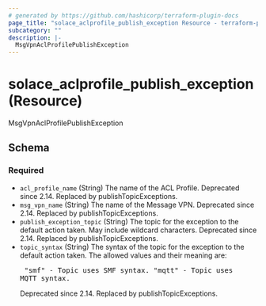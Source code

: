 ```yaml
---
# generated by https://github.com/hashicorp/terraform-plugin-docs
page_title: "solace_aclprofile_publish_exception Resource - terraform-provider-solace"
subcategory: ""
description: |-
  MsgVpnAclProfilePublishException
---
```


# solace_aclprofile_publish_exception (Resource)

MsgVpnAclProfilePublishException



<!-- schema generated by tfplugindocs -->
## Schema

### Required

- `acl_profile_name` (String) The name of the ACL Profile. Deprecated since 2.14. Replaced by publishTopicExceptions.
- `msg_vpn_name` (String) The name of the Message VPN. Deprecated since 2.14. Replaced by publishTopicExceptions.
- `publish_exception_topic` (String) The topic for the exception to the default action taken. May include wildcard characters. Deprecated since 2.14. Replaced by publishTopicExceptions.
- `topic_syntax` (String) The syntax of the topic for the exception to the default action taken. The allowed values and their meaning are:  <pre> "smf" - Topic uses SMF syntax. "mqtt" - Topic uses MQTT syntax. </pre>  Deprecated since 2.14. Replaced by publishTopicExceptions.
